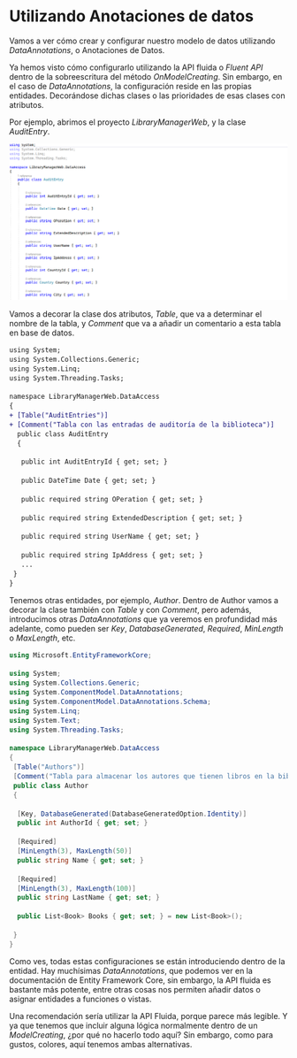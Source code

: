 # Utilizando Anotaciones de datos

Vamos a ver cómo crear y configurar nuestro modelo de datos utilizando _DataAnnotations_, o Anotaciones de Datos.

Ya hemos visto cómo configurarlo utilizando la API fluida o _Fluent API_ dentro de la sobreescritura del método _OnModelCreating_. Sin embargo, en el caso de _DataAnnotations_, la configuración reside en las propias entidades. Decorándose dichas clases o las prioridades de esas clases con atributos.

Por ejemplo, abrimos el proyecto _LibraryManagerWeb_, y la clase _AuditEntry_.

<img src="./content/audit-entry.png" style="zoom:80%">

Vamos a decorar la clase dos atributos, _Table_, que va a determinar el nombre de la tabla, y _Comment_ que va a añadir un comentario a esta tabla en base de datos.

```diff
using System;
using System.Collections.Generic;
using System.Linq;
using System.Threading.Tasks;

namespace LibraryManagerWeb.DataAccess
{
+ [Table("AuditEntries")]
+ [Comment("Tabla con las entradas de auditoría de la biblioteca")]
  public class AuditEntry
  {

   public int AuditEntryId { get; set; }

   public DateTime Date { get; set; }

   public required string OPeration { get; set; }

   public required string ExtendedDescription { get; set; }
  
   public required string UserName { get; set; }

   public required string IpAddress { get; set; }
   ... 
 }
}
```

Tenemos otras entidades, por ejemplo, _Author_. Dentro de Author vamos a decorar la clase también con _Table_ y con _Comment_, pero además, introducimos otras _DataAnnotations_ que ya veremos en profundidad más adelante, como pueden ser _Key_, _DatabaseGenerated_, _Required_, _MinLength_ o _MaxLength_, etc.

```csharp
using Microsoft.EntityFrameworkCore;

using System;
using System.Collections.Generic;
using System.ComponentModel.DataAnnotations;
using System.ComponentModel.DataAnnotations.Schema;
using System.Linq;
using System.Text;
using System.Threading.Tasks;

namespace LibraryManagerWeb.DataAccess
{
 [Table("Authors")]
 [Comment("Tabla para almacenar los autores que tienen libros en la biblioteca.")]
 public class Author
 {

  [Key, DatabaseGenerated(DatabaseGeneratedOption.Identity)]
  public int AuthorId { get; set; }

  [Required]
  [MinLength(3), MaxLength(50)]
  public string Name { get; set; }

  [Required]
  [MinLength(3), MaxLength(100)]
  public string LastName { get; set; }

  public List<Book> Books { get; set; } = new List<Book>();

 }
}
```

Como ves, todas estas configuraciones se están introduciendo dentro de la entidad. Hay muchísimas _DataAnnotations_, que podemos ver en la documentación de Entity Framework Core, sin embargo, la API fluida es bastante más potente, entre otras cosas nos permiten añadir datos o asignar entidades a funciones o vistas.

Una recomendación sería utilizar la API Fluida, porque parece más legible. Y ya que tenemos que incluir alguna lógica normalmente dentro de un _ModelCreating_, ¿por qué no hacerlo todo aquí? Sin embargo, como para gustos, colores, aquí tenemos ambas alternativas.

